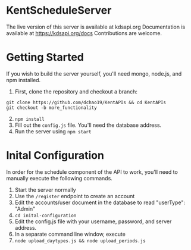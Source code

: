 # KentScheduleServer
The live version of this server is available at kdsapi.org
Documentation is available at https://kdsapi.org/docs
Contributions are welcome.

# Getting Started
If you wish to build the server yourself, you'll need mongo, node.js, and npm installed. 
1. First, clone the repository and checkout a branch:
```
git clone https://github.com/dchao19/KentAPIs && cd KentAPIs
git checkout -b more_functionality
```
2. `npm install`
3. Fill out the `config.js` file. You'll need the database address.
4. Run the server using `npm start`

# Inital Configuration
In order for the schedule component of the API to work, you'll need to manually execute the following commands.
1. Start the server normally
2. Use the `/register` endpoint to create an account
3. Edit the accounts/user document in the database to read "userType": "Admin"
4. `cd inital-configuration`
5. Edit the config.js file with your username, password, and server address.
6. In a separate command line window, execute
  1. `node upload_daytypes.js && node upload_periods.js`
